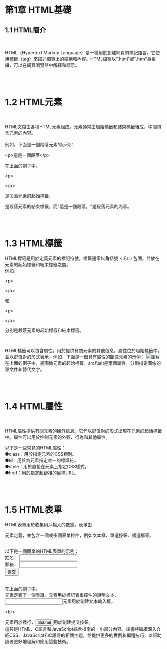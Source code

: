 <h1>第1章 HTML基礎</h1>

<h2>1.1 HTML簡介</h2>
<br>
<p>HTML（Hypertext Markup Language）是一種用於創建網頁的標記語言。它使用標籤（tag）來描述網頁上的結構和內容。HTML檔案以".html"或".htm"為後綴，可以在網頁瀏覽器中解釋和顯示。</p>

<br>
<br>
<h1>1.2 HTML元素</h1>
<br>
<p>HTML文檔由各種HTML元素組成。元素通常由起始標籤和結束標籤組成，中間包含元素的內容。
<br>
<br>
例如，下面是一個段落元素的示例：
<br>
<p>&lt;p&gt;這是一個段落&lt;/p&gt;</p>在上面的例子中，<p>&lt;p&gt;<p>&lt;/p&gt;</p>是段落元素的起始標籤，</p>是段落元素的結束標籤，而"這是一個段落。"是段落元素的內容。</p>

<br>
<br>
<h1>1.3 HTML標籤</h1>
<p>HTML標籤是用於定義元素的標記符號。標籤通常以角括號 < 和 > 包圍，並放在元素的起始標籤和結束標籤之間。
<br>
例如，<p>&lt;p&gt;<p>&lt;/p&gt;</p>和<p>&lt;p&gt;</p>&lt;/p&gt;</p>分別是段落元素的起始標籤和結束標籤。</p>

<br>
<p>HTML標籤可以包含屬性，用於提供有關元素的其他信息。屬性位於起始標籤中，並以鍵值對的形式表示。例如，下面是一個具有屬性的圖像元素的示例：
<img src="image.jpg" alt="圖片">
在上面的例子中，<img>是圖像元素的起始標籤，src和alt是兩個屬性，分別指定圖像的源文件和替代文字。</p>

<br>
<br>
<h1>1.4 HTML屬性</h1>

<br>
<p>HTML屬性提供有關元素的額外信息。它們以鍵值對的形式出現在元素的起始標籤中。屬性可以用於控制元素的外觀、行為和其他屬性。

<br>
<p>以下是一些常見的HTML屬性：
<br>
●class：用於指定元素的CSS類別。
<br>
●id：用於為元素指定唯一的標識符。
<br>
●style：用於直接在元素上指定CSS樣式。
<br>
●href：用於指定超鏈接的目標URL。
</p>

<br>
<br>
<h1>1.5 HTML表單</h1>
<p>HTML表單用於收集用戶輸入的數據。表單由<form>元素定義，並包含一個或多個表單控件，例如文本框、單選按鈕、複選框等。</p>

<br>
以下是一個簡單的HTML表單的示例：
<br>
<body>
<form>
  <label for="name">姓名：</label>
  <input type="text" id="name" name="name" required>
  <br>
  <label for="email">郵箱：</label>
  <input type="email" id="email" name="email" required>
  <br>
  <input type="submit" value="提交">  
</form>
</body>

<br>
在上面的例子中，<form>元素定義了一個表單。<label>元素用於標記表單控件的說明文本，<input>元素用於創建文本輸入框，<p>&lt;br&gt;</p>元素用於換行，<input type="submit">用於創建提交按鈕。

<br>
這只是HTML、C語言和JavaScript綜合指南的一小部分內容。該書將繼續深入介紹CSS、JavaScript和C語言的相關主題，並提供更多的實例和編程技巧，以幫助讀者更好地理解和應用這些技術。
